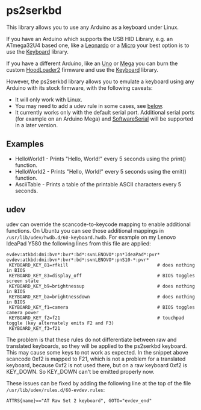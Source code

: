 
# ps2serkbd
This library allows you to use any Arduino as a keyboard under Linux.

If you have an Arduino which supports the USB HID Library, e.g. an ATmega32U4
based one, like a
[Leonardo](https://www.arduino.cc/en/Main/Arduino_BoardLeonardo) or a
[Micro](https://store.arduino.cc/arduino-micro) your best option is to use the
[Keyboard](https://www.arduino.cc/reference/en/language/functions/usb/keyboard/) 
library.

If you have a different Arduino, like an
[Uno](https://store.arduino.cc/arduino-uno-rev3) or
[Mega](https://store.arduino.cc/arduino-mega-2560-rev3) you can burn the custom
[HoodLoader2](https://github.com/NicoHood/HoodLoader2) firmware and use the
[Keyboard](https://www.arduino.cc/reference/en/language/functions/usb/keyboard/)
library.  

However, the ps2serkbd library allows you to emulate a keyboard using any
Arduino with its stock firmware, with the following caveats:
- It will only work with Linux.
- You may need to add a udev rule in some cases, see [below](#udev).
- It currently works only with the default serial port.  Additional serial ports
(for example on an Arduino Mega) and
[SoftwareSerial](https://www.arduino.cc/en/Reference/softwareSerial) will be
supported in a later version.

## Examples
- HelloWorld1 - Prints "Hello, World!" every 5 seconds using the print()
  function.
- HelloWorld2 - Prints "Hello, World!" every 5 seconds using the emit() function.
- AsciiTable - Prints a table of the printable ASCII characters every 5 seconds.

## udev
udev can override the scancode-to-keycode mapping to enable additional functions.
On Ubuntu you can see those additional mappings in
`/usr/lib/udev/hwdb.d/60-keyboard.hwdb`.  For example on my Lenovo IdeaPad Y580
the following lines from this file are applied:
```
evdev:atkbd:dmi:bvn*:bvr*:bd*:svnLENOVO*:pn*IdeaPad*:pvr*
evdev:atkbd:dmi:bvn*:bvr*:bd*:svnLENOVO*:pnS10-*:pvr*
 KEYBOARD_KEY_81=rfkill                                 # does nothing in BIOS
 KEYBOARD_KEY_83=display_off                            # BIOS toggles screen state
 KEYBOARD_KEY_b9=brightnessup                           # does nothing in BIOS
 KEYBOARD_KEY_ba=brightnessdown                         # does nothing in BIOS
 KEYBOARD_KEY_f1=camera                                 # BIOS toggles camera power
 KEYBOARD_KEY_f2=f21                                    # touchpad toggle (key alternately emits F2 and F3)
 KEYBOARD_KEY_f3=f21
```

The problem is that these rules do not differentiate between raw and translated
keyboards, so they will be applied to the ps2serkbd keyboard.  This may cause some
keys to not work as expected.  In the snippet above scancode 0xf2  is mapped to
F21, which is not a problem for a translated keyboard, because 0xf2 is not used
there, but on a raw keyboard 0xf2 is KEY_DOWN.  So KEY_DOWN can't be emitted
properly now.

These issues can be fixed by adding the following line at the top of the file
`/usr/lib/udev/rules.d/60-evdev.rules`:
```
ATTRS{name}=="AT Raw Set 2 keyboard", GOTO="evdev_end"
```
